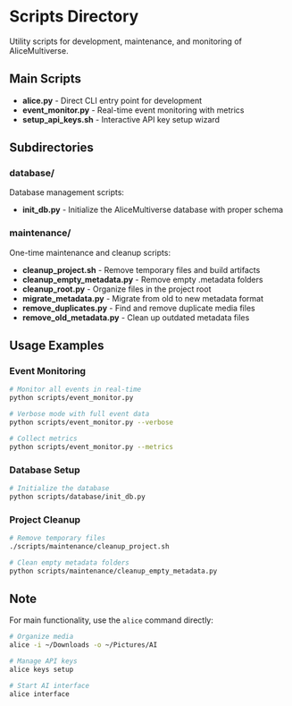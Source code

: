 # Scripts Directory

Utility scripts for development, maintenance, and monitoring of AliceMultiverse.

## Main Scripts

- **alice.py** - Direct CLI entry point for development
- **event_monitor.py** - Real-time event monitoring with metrics
- **setup_api_keys.sh** - Interactive API key setup wizard

## Subdirectories

### database/
Database management scripts:
- **init_db.py** - Initialize the AliceMultiverse database with proper schema

### maintenance/
One-time maintenance and cleanup scripts:
- **cleanup_project.sh** - Remove temporary files and build artifacts
- **cleanup_empty_metadata.py** - Remove empty .metadata folders
- **cleanup_root.py** - Organize files in the project root
- **migrate_metadata.py** - Migrate from old to new metadata format
- **remove_duplicates.py** - Find and remove duplicate media files
- **remove_old_metadata.py** - Clean up outdated metadata files

## Usage Examples

### Event Monitoring
```bash
# Monitor all events in real-time
python scripts/event_monitor.py

# Verbose mode with full event data
python scripts/event_monitor.py --verbose

# Collect metrics
python scripts/event_monitor.py --metrics
```

### Database Setup
```bash
# Initialize the database
python scripts/database/init_db.py
```

### Project Cleanup
```bash
# Remove temporary files
./scripts/maintenance/cleanup_project.sh

# Clean empty metadata folders
python scripts/maintenance/cleanup_empty_metadata.py
```

## Note

For main functionality, use the `alice` command directly:
```bash
# Organize media
alice -i ~/Downloads -o ~/Pictures/AI

# Manage API keys
alice keys setup

# Start AI interface
alice interface
```
